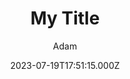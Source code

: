 ---
title: My Title
date: 2023-07-19T17:51:15.000Z
tags: ["traefik","docker","containers","howto"]
author: Adam
summary: A good summary
---